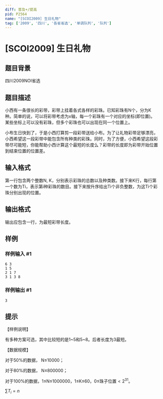 ```yaml
---
diff: 普及+/提高
pid: P2564
name: "[SCOI2009] 生日礼物"
tag: ['2009', '四川', '各省省选', '单调队列', '队列']
---
```

# [SCOI2009] 生日礼物
## 题目背景

四川2009NOI省选

## 题目描述

小西有一条很长的彩带，彩带上挂着各式各样的彩珠。已知彩珠有N个，分为K种。简单的说，可以将彩带考虑为x轴，每一个彩珠有一个对应的坐标(即位置)。某些坐标上可以没有彩珠，但多个彩珠也可以出现在同一个位置上。

小布生日快到了，于是小西打算剪一段彩带送给小布。为了让礼物彩带足够漂亮，小西希望这一段彩带中能包含所有种类的彩珠。同时，为了方便，小西希望这段彩带尽可能短，你能帮助小西计算这个最短的长度么？彩带的长度即为彩带开始位置到结束位置的位置差。

## 输入格式

第一行包含两个整数N, K，分别表示彩珠的总数以及种类数。接下来K行，每行第一个数为Ti，表示第i种彩珠的数目。接下来按升序给出Ti个非负整数，为这Ti个彩珠分别出现的位置。

## 输出格式

输出应包含一行，为最短彩带长度。

## 样例

### 样例输入 #1
```
6 3
1 5
2 1 7
3 1 3 8

```
### 样例输出 #1
```
3
```
## 提示

【样例说明】

有多种方案可选，其中比较短的是1~5和5~8。后者长度为3最短。

【数据规模】

对于50%的数据， N≤10000；

对于80%的数据， N≤800000；

对于100%的数据，1≤N≤1000000，1≤K≤60，$0≤$珠子位置$<2^{31}$。

$\sum T_i =n$

